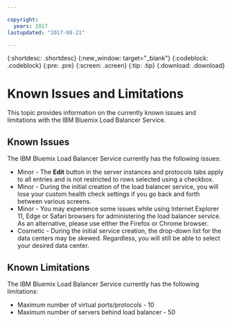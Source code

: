 ```yaml
---

copyright:
  years: 2017
lastupdated: "2017-08-21"

---
```


{:shortdesc: .shortdesc}
{:new_window: target="_blank"}
{:codeblock: .codeblock}
{:pre: .pre}
{:screen: .screen}
{:tip: .tip}
{:download: .download}

# Known Issues and Limitations
This topic provides information on the currently known issues and limitations with the IBM Bluemix Load Balancer Service.

## Known Issues
The IBM Bluemix Load Balancer Service currently has the following issues:

* Minor - The **Edit** button in the server instances and protocols tabs apply to all entries and is not restricted to rows selected using a checkbox. 
* Minor - During the initial creation of the load balancer service, you will lose your custom health check settings if you go back and forth between various screens.
* Minor - You may experience some issues while using Internet Explorer 11, Edge or Safari browsers for administering the load balancer service. As an alternative, please use either the Firefox or Chrome browser. 
* Cosmetic - During the initial service creation, the drop-down list for the data centers may be skewed. Regardless, you will still be able to select your desired data center.

## Known Limitations
The IBM Bluemix Load Balancer Service currently has the following limitations:

* Maximum number of virtual ports/protocols - 10
* Maximum number of servers behind load balancer - 50
